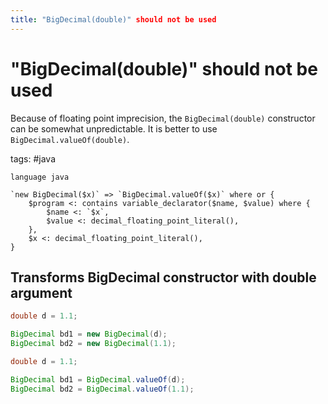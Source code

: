 ```yaml
---
title: "BigDecimal(double)" should not be used
---
```


# "BigDecimal(double)" should not be used

Because of floating point imprecision, the `BigDecimal(double)` constructor can be somewhat unpredictable. It is better to use `BigDecimal.valueOf(double)`.

tags: #java

```grit
language java

`new BigDecimal($x)` => `BigDecimal.valueOf($x)` where or {
    $program <: contains variable_declarator($name, $value) where {
        $name <: `$x`,
        $value <: decimal_floating_point_literal(),
    },
    $x <: decimal_floating_point_literal(),
}
```

## Transforms BigDecimal constructor with double argument

```java
double d = 1.1;

BigDecimal bd1 = new BigDecimal(d);
BigDecimal bd2 = new BigDecimal(1.1);
```

```java
double d = 1.1;

BigDecimal bd1 = BigDecimal.valueOf(d);
BigDecimal bd2 = BigDecimal.valueOf(1.1);
```

